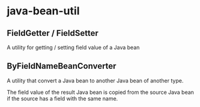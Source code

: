 # java-bean-util

## FieldGetter / FieldSetter
A utility for getting / setting field value of a Java bean

## ByFieldNameBeanConverter
A utility that convert a Java bean to another Java bean of another type.

The field value of the result Java bean is copied from the source Java bean if the source has a field with the same name.